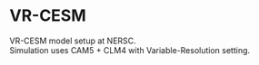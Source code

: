 # VR-CESM

VR-CESM model setup at NERSC.<br>
Simulation uses CAM5 + CLM4 with Variable-Resolution setting.

